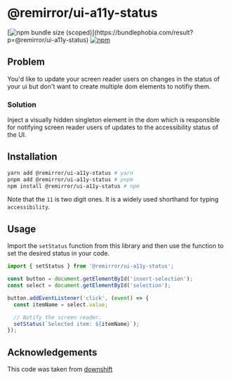 # @remirror/ui-a11y-status

[![npm bundle size (scoped)](https://img.shields.io/bundlephobia/minzip/@remirror/ui-a11y-status.svg?)](https://bundlephobia.com/result?p=@remirror/ui-a11y-status)
[![npm](https://img.shields.io/npm/dm/@remirror/ui-a11y-status.svg?&logo=npm)](https://www.npmjs.com/package/@remirror/ui-a11y-status)

## Problem

You'd like to update your screen reader users on changes in the status of your ui but don't want to
create multiple dom elements to notifiy them.

### Solution

Inject a visually hidden singleton element in the dom which is responsible for notifying screen
reader users of updates to the accessibility status of the UI.

## Installation

```bash
yarn add @remirror/ui-a11y-status # yarn
pnpm add @remirror/ui-a11y-status # pnpm
npm install @remirror/ui-a11y-status # npm
```

Note that the `11` is two digit ones. It is a widely used shorthand for typing `accessibility`.

## Usage

Import the `setStatus` function from this library and then use the function to set the desired
status in your code.

```ts
import { setStatus } from '@remirror/ui-a11y-status';

const button = document.getElementById('insert-selection');
const select = document.getElementById('selection');

button.addEventListener('click', (event) => {
  const itemName = select.value;

  // Notify the screen reader.
  setStatus(`Selected item: ${itemName}`);
});
```

## Acknowledgements

This code was taken from
[downshift](https://github.com/downshift-js/downshift/blob/master/src/set-a11y-status.js)
